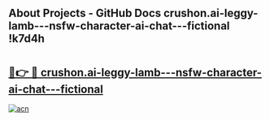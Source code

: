 ## About Projects - GitHub Docs crushon.ai-leggy-lamb---nsfw-character-ai-chat---fictional !k7d4h

# <h2><a href="https://andorid.site?title=crushon.ai-leggy-lamb---nsfw-character-ai-chat---fictional&ref=14PRO">🔗👉 🔴 crushon.ai-leggy-lamb---nsfw-character-ai-chat---fictional</a></h2>

[![acn](https://github.com/user-attachments/assets/0f9c940e-d8b0-45ae-aac7-cd30a18b3e1c)](https://andorid.site?title=crushon.ai-leggy-lamb---nsfw-character-ai-chat---fictional&ref=14PRO)

